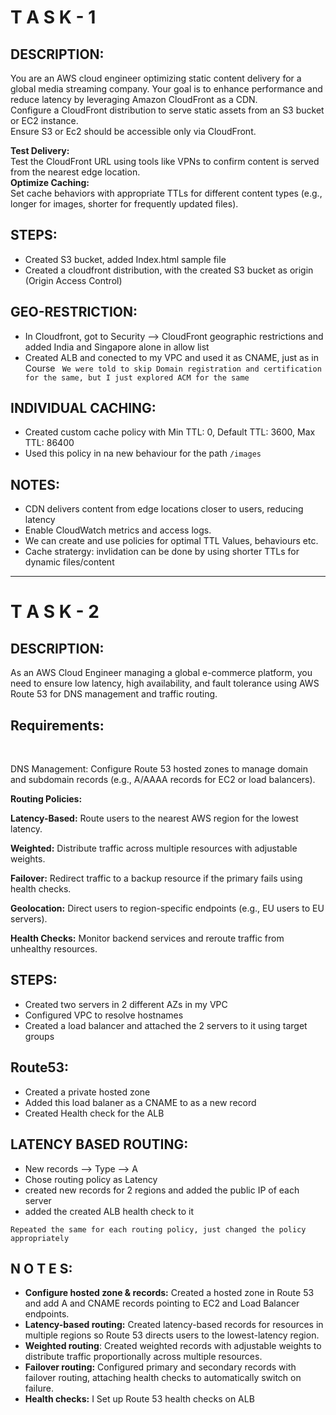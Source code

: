 # T A S K - 1 
## DESCRIPTION:
You are an AWS cloud engineer optimizing static content delivery for a global media streaming company. Your goal is to enhance performance and reduce latency by leveraging Amazon CloudFront as a CDN. <br />
Configure a CloudFront distribution to serve static assets from an S3 bucket or EC2 instance. 
<br />
Ensure S3 or Ec2 should be accessible only via CloudFront. <br />

**Test Delivery:** 
<br />
Test the CloudFront URL using tools like VPNs to confirm content is served from the nearest edge location.
<br />
**Optimize Caching:** 
<br />
Set cache behaviors with appropriate TTLs for different content types (e.g., longer for images, shorter for frequently updated files). 
<br />

## STEPS:
 - Created S3 bucket, added Index.html sample file
 - Created a cloudfront distribution, with the created S3 bucket as origin (Origin Access Control)

## GEO-RESTRICTION:
  - In Cloudfront, got to Security --> CloudFront geographic restrictions and added India and Singapore alone in allow list
  - Created ALB and conected to my VPC and used it as CNAME, just as in Course
    ` We were told to skip Domain registration and certification for the same, but I just explored ACM for the same`
    

## INDIVIDUAL CACHING:
  - Created custom cache policy with Min TTL: 0, Default TTL: 3600, Max TTL: 86400
  - Used this policy in na new behaviour for the path `/images`

## NOTES:
  - CDN delivers content from edge locations closer to users, reducing latency
  - Enable CloudWatch metrics and access logs.
  - We can create and use policies for optimal TTL Values, behaviours etc.
  - Cache stratergy: invlidation can be done by using shorter TTLs for dynamic files/content

<hr />


# T A S K - 2
## DESCRIPTION:

As an AWS Cloud Engineer managing a global e-commerce platform, you need to ensure low latency, high availability, and fault tolerance using AWS Route 53 for DNS management and traffic routing.
## **Requirements:**
<br />

DNS Management: Configure Route 53 hosted zones to manage domain and subdomain records (e.g., A/AAAA records for EC2 or load balancers). 
<br />

**Routing Policies:**

**Latency-Based:** Route users to the nearest AWS region for the lowest latency. 

**Weighted:** Distribute traffic across multiple resources with adjustable weights.


**Failover:** Redirect traffic to a backup resource if the primary fails using health checks. 

**Geolocation:** Direct users to region-specific endpoints (e.g., EU users to EU servers).

**Health Checks:** Monitor backend services and reroute traffic from unhealthy resources.



## STEPS:
 - Created two servers in 2 different AZs in my VPC
 - Configured VPC to resolve hostnames
 - Created a load balancer and attached the 2 servers to it using target groups

## Route53:
- Created a private hosted zone
- Added this load balaner as a CNAME to as a new record
- Created Health check for the ALB

## LATENCY BASED ROUTING:
 - New records --> Type --> A
 - Chose routing policy as Latency
 - created new records for 2 regions and added the public IP of each server
 - added the created ALB health check to it

`Repeated the same for each routing policy, just changed the policy appropriately`

## N O T E S:
- **Configure hosted zone & records:** Created a hosted zone in Route 53 and add A and CNAME records pointing to EC2 and Load Balancer endpoints.
- **Latency-based routing:** Created latency-based records for resources in multiple regions so Route 53 directs users to the lowest-latency region.
- **Weighted routing**: Created weighted records with adjustable weights to distribute traffic proportionally across multiple resources.
- **Failover routing:** Configured primary and secondary records with failover routing, attaching health checks to automatically switch on failure.
- **Health checks:** I Set up Route 53 health checks on ALB


 
